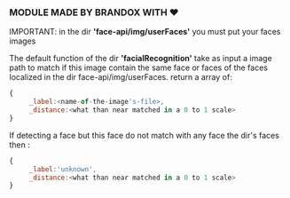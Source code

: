 ### MODULE MADE BY BRANDOX WITH ♥

IMPORTANT: in the dir **'face-api/img/userFaces'** you must put your faces images

The default function of the dir **'facialRecognition'** take as input a image path to match if this image contain the same face or faces of the faces localized in the dir face-api/img/userFaces. return a array of: 
```javascript 
{
     _label:<name-of-the-image's-file>,
     _distance:<what than near matched in a 0 to 1 scale>
}
```
If detecting a face but this face do not match with any face the dir's faces then :
```javascript
{
     _label:'unknown',
     _distance:<what than near matched in a 0 to 1 scale>
}
```

